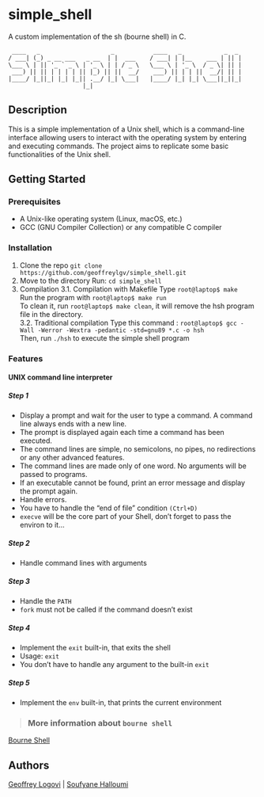 # simple_shell
A custom implementation of the sh (bourne shell) in C.

```
 ____   _                    _           ____   _            _  _ 
/ ___| (_) _ __ ___   _ __  | |  ___    / ___| | |__    ___ | || |      
\___ \ | || '_ ` _ \ | '_ \ | | / _ \   \___ \ | '_ \  / _ \| || |      
 ___) || || | | | | || |_) || ||  __/    ___) || | | ||  __/| || |      
|____/ |_||_| |_| |_|| .__/ |_| \___|   |____/ |_| |_| \___||_||_|      
                     |_|                                                                         

```
## Description
This is a simple implementation of a Unix shell, which is a command-line interface allowing users to interact with the operating system by entering and executing commands. The project aims to replicate some basic functionalities of the Unix shell.

## Getting Started
### Prerequisites
- A Unix-like operating system (Linux, macOS, etc.)
- GCC (GNU Compiler Collection) or any compatible C compiler

### Installation
1. Clone the repo
`git clone https://github.com/geoffreylgv/simple_shell.git`
2. Move to the directory
Run: `cd simple_shell`
3. Compilation
3.1. Compilation with Makefile
Type `root@laptop$ make`  
Run the program with `root@laptop$ make run`  
To clean it, run `root@laptop$ make clean`, it will remove the hsh program file in the directory.  
3.2. Traditional compilation
Type this command : `root@laptop$ gcc -Wall -Werror -Wextra -pedantic -std=gnu89 *.c -o hsh`  
Then, run `./hsh` to execute the simple shell program

### Features
#### UNIX command line interpreter
##### Step 1
- Display a prompt and wait for the user to type a command. A command line always ends with a new line.
- The prompt is displayed again each time a command has been executed.
- The command lines are simple, no semicolons, no pipes, no redirections or any other advanced features.
- The command lines are made only of one word. No arguments will be passed to programs.
- If an executable cannot be found, print an error message and display the prompt again.
- Handle errors.
- You have to handle the “end of file” condition `(Ctrl+D)`
- `execve` will be the core part of your Shell, don’t forget to pass the environ to it…
##### Step 2
- Handle command lines with arguments
##### Step 3
- Handle the `PATH`
- `fork` must not be called if the command doesn’t exist
##### Step 4
- Implement the `exit` built-in, that exits the shell
- Usage: `exit`
- You don’t have to handle any argument to the built-in `exit`
##### Step 5
- Implement the `env` built-in, that prints the current environment

> ###  More information about `bourne shell`  
[Bourne Shell](https://en.wikipedia.org/wiki/Bourne_shell)

## Authors
[Geoffrey Logovi](https://github.com/geoffreylgv) | [Soufyane Halloumi](https://github.com/soofyane)
